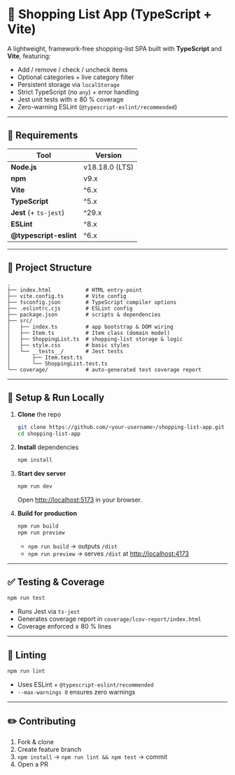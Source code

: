 
# 🛒 Shopping List App (TypeScript + Vite)

A lightweight, framework-free shopping-list SPA built with **TypeScript** and **Vite**, featuring:

- Add / remove / check / uncheck items  
- Optional categories + live category filter  
- Persistent storage via `localStorage`  
- Strict TypeScript (no `any`) + error handling  
- Jest unit tests with ≥ 80 % coverage  
- Zero-warning ESLint (`@typescript-eslint/recommended`)

---

## 🔧 Requirements

| Tool                       | Version         |
| -------------------------- | --------------- |
| **Node.js**                | v18.18.0 (LTS)  |
| **npm**                    | v9.x            |
| **Vite**                   | ^6.x            |
| **TypeScript**             | ^5.x            |
| **Jest** (+ `ts-jest`)     | ^29.x           |
| **ESLint**                 | ^8.x            |
| **@typescript-eslint**     | ^6.x            |

---

## 📂 Project Structure

```plain
.
├── index.html           # HTML entry-point
├── vite.config.ts       # Vite config
├── tsconfig.json        # TypeScript compiler options
├── .eslintrc.cjs        # ESLint config
├── package.json         # scripts & dependencies
├── src/
│   ├── index.ts         # app bootstrap & DOM wiring
│   ├── Item.ts          # Item class (domain model)
│   ├── ShoppingList.ts  # shopping-list storage & logic
│   ├── style.css        # basic styles
│   └── __tests__/       # Jest tests
│       ├── Item.test.ts
│       └── ShoppingList.test.ts
└── coverage/            # auto-generated test coverage report
````

---

## 🚀 Setup & Run Locally

1. **Clone** the repo

   ```bash
   git clone https://github.com/<your-username>/shopping-list-app.git
   cd shopping-list-app
   ```

2. **Install** dependencies

   ```bash
   npm install
   ```

3. **Start dev server**

   ```bash
   npm run dev
   ```

   Open [http://localhost:5173](http://localhost:5173) in your browser.

4. **Build for production**

   ```bash
   npm run build
   npm run preview
   ```

   * `npm run build` → outputs `/dist`
   * `npm run preview` → serves `/dist` at [http://localhost:4173](http://localhost:4173)

---

## ✅ Testing & Coverage

```bash
npm run test
```

* Runs Jest via `ts-jest`
* Generates coverage report in `coverage/lcov-report/index.html`
* Coverage enforced ≥ 80 % lines

---

## 🧹 Linting

```bash
npm run lint
```

* Uses ESLint + `@typescript-eslint/recommended`
* `--max-warnings 0` ensures zero warnings

---

## ✏️ Contributing

1. Fork & clone
2. Create feature branch
3. `npm install` → `npm run lint && npm test` → commit
4. Open a PR